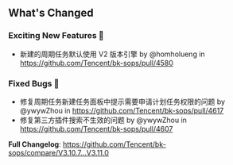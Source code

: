<!-- Release notes generated using configuration in .github/release.yml at master -->

## What's Changed

### Exciting New Features 🎉
* 新建的周期任务默认使用 V2 版本引擎 by @homholueng in https://github.com/Tencent/bk-sops/pull/4580

### Fixed Bugs 👾
* 修复周期任务新建任务面板中提示需要申请计划任务权限的问题 by @ywywZhou in https://github.com/Tencent/bk-sops/pull/4617
* 修复第三方插件搜索不生效的问题 by @ywywZhou in https://github.com/Tencent/bk-sops/pull/4607


**Full Changelog**: https://github.com/Tencent/bk-sops/compare/V3.10.7...V3.11.0